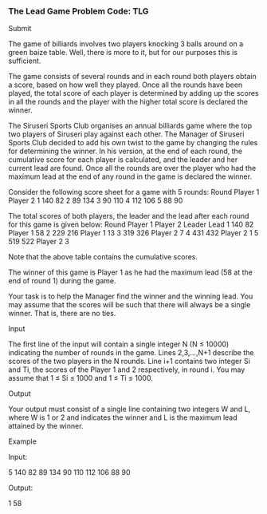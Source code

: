 ### The Lead Game Problem Code: TLG
Submit

The game of billiards involves two players knocking 3 balls around on a green baize table. Well, there is more to it, but for our purposes this is sufficient.

The game consists of several rounds and in each round both players obtain a score, based on how well they played. Once all the rounds have been played, the total score of each player is determined by adding up the scores in all the rounds and the player with the higher total score is declared the winner.

The Siruseri Sports Club organises an annual billiards game where the top two players of Siruseri play against each other. The Manager of Siruseri Sports Club decided to add his own twist to the game by changing the rules for determining the winner. In his version, at the end of each round, the cumulative score for each player is calculated, and the leader and her current lead are found. Once all the rounds are over the player who had the maximum lead at the end of any round in the game is declared the winner.

Consider the following score sheet for a game with 5 rounds:
Round 	Player 1 	Player 2
1 	140 	82
2 	89 	134
3 	90 	110
4 	112 	106
5 	88 	90

The total scores of both players, the leader and the lead after each round for this game is given below:
Round 	Player 1 	Player 2 	Leader 	Lead
1 	140 	82 	Player 1 	58
2 	229 	216 	Player 1 	13
3 	319 	326 	Player 2 	7
4 	431 	432 	Player 2 	1
5 	519 	522 	Player 2 	3

Note that the above table contains the cumulative scores.

The winner of this game is Player 1 as he had the maximum lead (58 at the end of round 1) during the game.

Your task is to help the Manager find the winner and the winning lead. You may assume that the scores will be such that there will always be a single winner. That is, there are no ties.

Input

The first line of the input will contain a single integer N (N ≤ 10000) indicating the number of rounds in the game. Lines 2,3,...,N+1 describe the scores of the two players in the N rounds. Line i+1 contains two integer Si and Ti, the scores of the Player 1 and 2 respectively, in round i. You may assume that 1 ≤ Si ≤ 1000 and 1 ≤ Ti ≤ 1000.

Output

Your output must consist of a single line containing two integers W and L, where W is 1 or 2 and indicates the winner and L is the maximum lead attained by the winner.

Example

Input:

5
140 82
89 134
90 110
112 106
88 90

Output:

1 58
